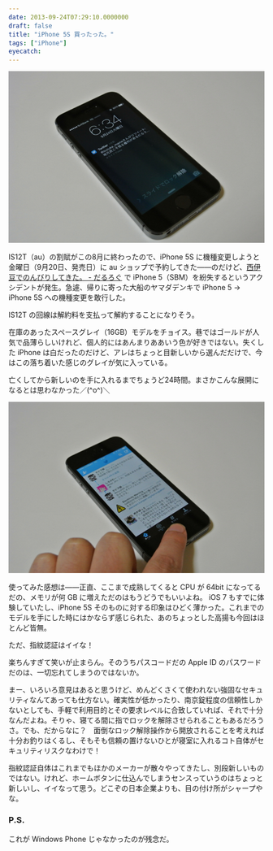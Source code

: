 ```yaml
---
date: 2013-09-24T07:29:10.0000000
draft: false
title: "iPhone 5S 買ったった。"
tags: ["iPhone"]
eyecatch: 
---
```

<p><span itemscope itemtype="http://schema.org/Photograph"><img src="20130924063418.jpg" alt="f:id:daruyanagi:20130924063418j:plain" title="f:id:daruyanagi:20130924063418j:plain" class="hatena-fotolife" itemprop="image"></span></p><p>IS12T（au）の割賦がこの8月に終わったので、iPhone 5S に機種変更しようと金曜日（9月20日、発売日）に au ショップで予約してきた――のだけど、<a href="https://blog.daruyanagi.jp/entry/2013/09/24/065711">&#x897F;&#x4F0A;&#x8C46;&#x3067;&#x306E;&#x3093;&#x3073;&#x308A;&#x3057;&#x3066;&#x304D;&#x305F;&#x3002; - &#x3060;&#x308B;&#x308D;&#x3050;</a> で iPhone 5（SBM）を紛失するというアクシデントが発生。急遽、帰りに寄った大船のヤマダデンキで iPhone 5 → iPhone 5S への機種変更を敢行した。</p><p>IS12T の回線は解約料を支払って解約することになりそう。</p><p>在庫のあったスペースグレイ（16GB）モデルをチョイス。巷ではゴールドが人気で品薄らしいけれど、個人的にはあんまりああいう色が好きではない。失くした iPhone は白だったのだけど、アレはちょっと目新しいから選んだだけで、今はこの落ち着いた感じのグレイが気に入っている。</p><p>亡くしてから新しいのを手に入れるまでちょうど24時間。まさかこんな展開になるとは思わなかった／(^o^)＼</p><p><span itemscope itemtype="http://schema.org/Photograph"><img src="20130924063438.jpg" alt="f:id:daruyanagi:20130924063438j:plain" title="f:id:daruyanagi:20130924063438j:plain" class="hatena-fotolife" itemprop="image"></span></p><p>使ってみた感想は――正直、ここまで成熟してくると CPU が 64bit になってるだの、メモリが何 GB に増えただのはもうどうでもいいよね。 iOS 7 もすでに体験していたし、iPhone 5S そのものに対する印象はひどく薄かった。これまでのモデルを手にした時にはかならず感じられた、あのちょっとした高揚も今回はほとんど皆無。</p><p>ただ、指紋認証はイイな！</p><p>楽ちんすぎて笑いが止まらん。そのうちパスコードだの Apple ID のパスワードだのは、一切忘れてしまうのではないか。</p><p>まー、いろいろ意見はあると思うけど、めんどくさくて使われない強固なセキュリティなんてあっても仕方ない。確実性が低かったり、南京錠程度の信頼性しかないとしても、手軽で利用目的とその要求レベルに合致していれば、それで十分なんだよね。そりゃ、寝てる間に指でロックを解除させられることもあるだろうさ。でも、だからなに？　面倒なロック解除操作から開放されることを考えれば十分お釣りはくるし、そもそも信頼の置けないひとが寝室に入れるコト自体がセキュリティリスクなわけで！</p><p>指紋認証自体はこれまでもほかのメーカーが散々やってきたし、別段新しいものではない。けれど、ホームボタンに仕込んでしまうセンスっていうのはちょっと新しいし、イイなって思う。どこぞの日本企業よりも、目の付け所がシャープやな。</p>

<div class="section">
<h3>P.S.</h3>
<p>これが Windows Phone じゃなかったのが残念だ。</p>

</div>
